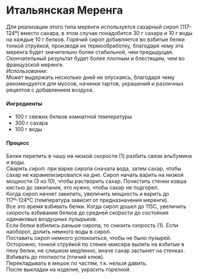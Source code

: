# Итальянская Меренга

Для реализации этого типа меренги используется сахарный сироп (117-124º) вместо сахара, в этом случае понадобится 30 г сахара и 10 г воды на каждые 10 г белков. Горячий сироп добавляется во взбитые белки тонкой струйкой, производя их термообработку, благодаря чему эта меренга будет значительно более стабильной, чем предыдущая.  
Окончательный результат будет более плотным и блестящим, чем во французской меренге.  
*Использование:*  
Может выдержать несколько дней не опускаясь, благодаря чему рекомендуется для муссов, начинки тартов, украшений и различных рецептов с добавлением воздуха.

#### Ингредиенты

* 100 г свежих белков комнатной температуры
* 300 г сахара
* 100 г воды

#### Процесс

Белки перелить в чашу на низкой скорости (1) разбить связи альбумина и воды.  
Сварить сироп: при варке сиропа сначала вода, затем сахар, чтобы сахар не карамелизировался на дне. Сироп начать варить на низкой мощности (3 из 10), чтобы растворить сахар. Почистить стенки ковша кистью до закипания, это нужно, чтобы сахар не подгорел.  
Когда сироп начнет закипать, увеличить мощность и варить до 117º-124ºC (температура зависит от предназначения меренги).  
Все это время взбивать белки. Когда сироп дошел до 115С, увеличить скорость взбивания белков до средней скорости до состояния одинаковых воздушных пузырьков.  
Если белки взбились раньше сиропа, то снизить скорость (1). Если наоборот, долить немного воды в сироп.  
Поставить сироп немного успокоиться, чтобы не было пузырей.  
Осторожно, тонкой струйкой по стенке миксера вылить на взбитые в пену белки, не слишком медленно, иначе сахар застынет на стенках.  
Взбивать до плотности (птичий клюв).  
Перекладывать в мешок по частям, т.к. нельзя давить.  
После выкладки на изделие, украсить горелкой.
